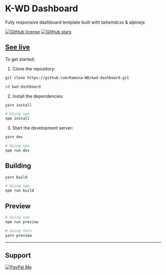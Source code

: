 # K-WD Dashboard

Fully responsive dashboard template built with tailwindcss & alpinejs

[![GitHub license](https://img.shields.io/github/license/Kamona-WD/kwd-dashboard)](https://github.com/Kamona-WD/starter-dashboard-layout/blob/main/License.md)
[![GitHub stars](https://img.shields.io/github/stars/Kamona-WD/kwd-dashboard)](https://github.com/Kamona-WD/kwd-dashboard/stargazers)

## [See live](https://kamona-wd.github.io/kwd-dashboard/)

To get started:

1. Clone the repository:

```bash
git clone https://github.com/Kamona-WD/kwd-dashboard.git

cd kwd-dashboard
```

2. Install the dependencies:

```bash
yarn install

# Using npm
npm install
```

3. Start the development server:

```bash
yarn dev

# Using npm
npm run dev
```

## Building

```bash
yarn build

# Using npm
npm run build
```

## Preview

```bash
# Using npm
npm run preview

# Using Yarn
yarn preview
```

---

## Support

[![PayPal Me](https://www.paypalobjects.com/en_US/i/btn/btn_donateCC_LG.gif)](https://www.paypal.me/Akamel721/)
